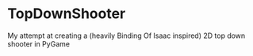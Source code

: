 # TopDownShooter
My attempt at creating a (heavily Binding Of Isaac inspired) 2D top down shooter in PyGame
